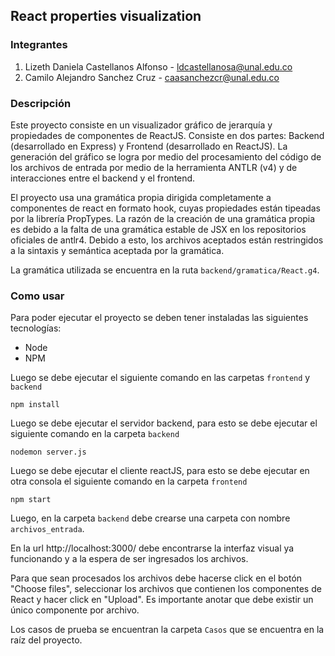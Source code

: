 ## React properties visualization
### Integrantes
1. Lizeth Daniela Castellanos Alfonso - ldcastellanosa@unal.edu.co
2. Camilo Alejandro Sanchez Cruz - caasanchezcr@unal.edu.co

### Descripción
Este proyecto consiste en un visualizador gráfico de jerarquía y propiedades de componentes de ReactJS. Consiste en dos partes: Backend (desarrollado en Express) y Frontend (desarrollado en ReactJS). La generación del gráfico se logra por medio del procesamiento del código de los archivos de entrada por medio de la herramienta ANTLR (v4) y de interacciones entre el backend y el frontend.

El proyecto usa una gramática propia dirigida completamente a componentes de react en formato hook, cuyas propiedades están tipeadas por la librería PropTypes. La razón de la creación de una gramática propia es debido a la falta de una gramática estable de JSX en los repositorios oficiales de antlr4. Debido a esto, los archivos aceptados están restringidos a la sintaxis y semántica aceptada por la gramática.

La gramática utilizada se encuentra en la ruta `backend/gramatica/React.g4`.

### Como usar

Para poder ejecutar el proyecto se deben tener instaladas las siguientes tecnologías:

* Node
* NPM

Luego se debe ejecutar el siguiente comando en las carpetas `frontend` y `backend`

`npm install`

Luego se debe ejecutar el servidor backend, para esto se debe ejecutar el siguiente comando en la carpeta `backend` 

`nodemon server.js`

Luego se debe ejecutar el cliente reactJS, para esto se debe ejecutar en otra consola el siguiente comando en la carpeta `frontend`

`npm start`



Luego, en la carpeta `backend` debe crearse una carpeta con nombre `archivos_entrada`.

En la url http://localhost:3000/ debe encontrarse la interfaz visual ya funcionando y a la espera de ser ingresados los archivos.

Para que sean procesados los archivos debe hacerse click en el botón "Choose files", seleccionar los archivos que contienen los componentes de React y hacer click en "Upload". Es importante anotar que debe existir un único componente por archivo.

Los casos de prueba se encuentran la carpeta `Casos` que se encuentra en la raíz del proyecto.